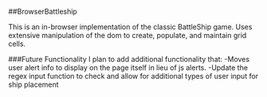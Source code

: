 ##BrowserBattleship

This is an in-browser implementation of the classic BattleShip game.
Uses extensive manipulation of the dom to create, populate, and maintain grid cells.

###Future Functionality
I plan to add additional functionality that:
-Moves user alert info to display on the page itself in lieu of js alerts.
-Update the regex input function to check and allow for additional types of user input for ship placement
